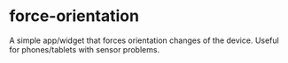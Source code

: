 # force-orientation
A simple app/widget that forces orientation changes of the device. Useful for phones/tablets with sensor problems.

